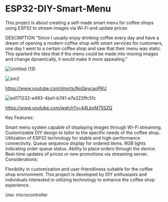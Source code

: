 # ESP32-DIY-Smart-Menu
This project is about creating a self-made smart menu for coffee shops using ESP32 to stream images via Wi-Fi and update prices

DESCRIPTION
"Since I usually enjoy drinking coffee every day and have a dream of opening a modern coffee shop with smart services for customers, one day I went to a certain coffee shop and saw that their menu was static. This sparked the idea that if the menu could be made into moving images and change dynamically, it would make it more appealing."

![Untitled (13)](https://github.com/YakrooThai/ESP32-DIY-Smart-Menu/assets/56666070/472acc74-f3a0-459b-9dc1-1933d2fe7136)

![sm2](https://github.com/YakrooThai/ESP32-DIY-Smart-Menu/assets/56666070/297106ce-4bfe-41a5-9c48-8e4a2ea0ff07)


https://www.youtube.com/shorts/NoQeycaoPKU


![ed171232-e493-4be1-b741-e7e222ffc51c](https://github.com/YakrooThai/ESP32-DIY-Smart-Menu/assets/56666070/c53a6ee6-ee5a-4dcd-a833-fe76227724e7)

https://www.youtube.com/watch?v=44LbvM75SZQ


Key Features:

Smart menu system capable of displaying images through Wi-Fi streaming.
Customizable DIY design to tailor to the specific needs of the coffee shop.
Utilization of ESP32 technology for stable and high-performance connectivity.
Queue sequence display for ordered items.
RGB lights indicating order queue status.
Ability to place orders through the device.
Real-time updates of prices or new promotions via streaming server.
Considerations:

Flexibility in customization and user-friendliness suitable for the coffee shop environment.
This project is developed by DIY enthusiasts and individuals interested in utilizing technology to enhance the coffee shop experience.

Use: microcontroller
